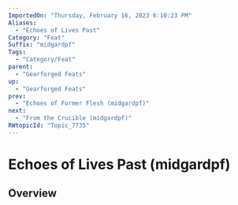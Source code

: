 ```yaml
---
ImportedOn: "Thursday, February 16, 2023 6:10:23 PM"
Aliases:
  - "Echoes of Lives Past"
Category: "Feat"
Suffix: "midgardpf"
Tags:
  - "Category/Feat"
parent:
  - "Gearforged Feats"
up:
  - "Gearforged Feats"
prev:
  - "Echoes of Former Flesh (midgardpf)"
next:
  - "From the Crucible (midgardpf)"
RWtopicId: "Topic_7735"
---
```

# Echoes of Lives Past (midgardpf)
## Overview
